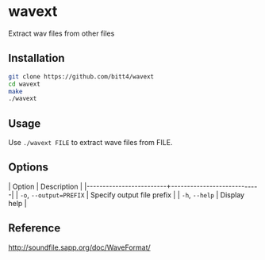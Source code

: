 # wavext
Extract wav files from other files

## Installation
```bash
git clone https://github.com/bitt4/wavext
cd wavext
make
./wavext
```

## Usage
Use `./wavext FILE` to extract wave files from FILE.

## Options
| Option                  | Description                |
|-------------------------+----------------------------|
| `-o`, `--output=PREFIX` | Specify output file prefix |
| `-h`, `--help`          | Display help               |

## Reference
http://soundfile.sapp.org/doc/WaveFormat/
